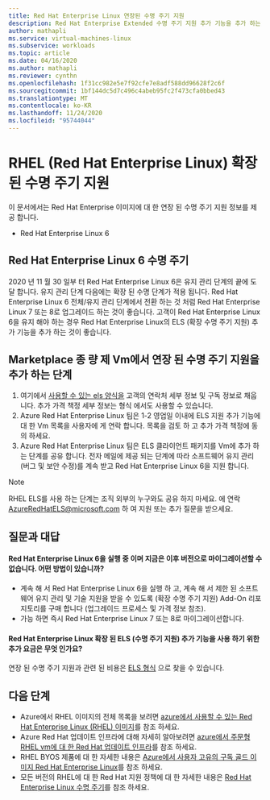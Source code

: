 ```yaml
---
title: Red Hat Enterprise Linux 연장된 수명 주기 지원
description: Red Hat Enterprise Extended 수명 주기 지원 추가 기능을 추가 하는 방법에 대해 알아봅니다.
author: mathapli
ms.service: virtual-machines-linux
ms.subservice: workloads
ms.topic: article
ms.date: 04/16/2020
ms.author: mathapli
ms.reviewer: cynthn
ms.openlocfilehash: 1f31cc982e5e7f92cfe7e8adf588dd96628f2c6f
ms.sourcegitcommit: 1bf144dc5d7c496c4abeb95fc2f473cfa0bbed43
ms.translationtype: MT
ms.contentlocale: ko-KR
ms.lasthandoff: 11/24/2020
ms.locfileid: "95744044"
---
```

# <a name="red-hat-enterprise-linux-rhel-extended-lifecycle-support"></a>RHEL (Red Hat Enterprise Linux) 확장 된 수명 주기 지원
이 문서에서는 Red Hat Enterprise 이미지에 대 한 연장 된 수명 주기 지원 정보를 제공 합니다.
* Red Hat Enterprise Linux 6  

## <a name="red-hat-enterprise-linux-6-lifecycle"></a>Red Hat Enterprise Linux 6 수명 주기
2020 년 11 월 30 일부 터 Red Hat Enterprise Linux 6은 유지 관리 단계의 끝에 도달 합니다. 유지 관리 단계 다음에는 확장 된 수명 단계가 적용 됩니다. Red Hat Enterprise Linux 6 전체/유지 관리 단계에서 전환 하는 것 처럼 Red Hat Enterprise Linux 7 또는 8로 업그레이드 하는 것이 좋습니다. 고객이 Red Hat Enterprise Linux 6을 유지 해야 하는 경우 Red Hat Enterprise Linux의 ELS (확장 수명 주기 지원) 추가 기능을 추가 하는 것이 좋습니다.

## <a name="steps-to-add-extended-lifecycle-support-on-marketplace-pay-as-you-go-vms"></a>Marketplace 종 량 제 Vm에서 연장 된 수명 주기 지원을 추가 하는 단계
1. 여기에서 [사용할 수 있는 els 양식을](https://aka.ms/els-form) 고객의 연락처 세부 정보 및 구독 정보로 채웁니다. 추가 가격 책정 세부 정보는 형식 에서도 사용할 수 있습니다.
1. Azure Red Hat Enterprise Linux 팀은 1-2 영업일 이내에 ELS 지원 추가 기능에 대 한 Vm 목록을 사용자에 게 연락 합니다. 목록을 검토 하 고 추가 가격 책정에 동의 하세요.
1. Azure Red Hat Enterprise Linux 팀은 ELS 클라이언트 패키지를 Vm에 추가 하는 단계를 공유 합니다. 전자 메일에 제공 되는 단계에 따라 소프트웨어 유지 관리 (버그 및 보안 수정)를 계속 받고 Red Hat Enterprise Linux 6을 지원 합니다.

> [!Note]
> RHEL ELS를 사용 하는 단계는 조직 외부의 누구와도 공유 하지 마세요. 에 연락 AzureRedHatELS@microsoft.com 하 여 지원 또는 추가 질문을 받으세요.

## <a name="frequently-asked-questions"></a>질문과 대답

#### <a name="im-running-red-hat-enterprise-linux-6-and-cant-migrate-to-a-later-version-at-this-time-what-options-do-i-have"></a>Red Hat Enterprise Linux 6을 실행 중 이며 지금은 이후 버전으로 마이그레이션할 수 없습니다. 어떤 방법이 있습니까?
* 계속 해 서 Red Hat Enterprise Linux 6을 실행 하 고, 계속 해 서 제한 된 소프트웨어 유지 관리 및 기술 지원을 받을 수 있도록 (확장 수명 주기 지원) Add-On 리포지토리를 구매 합니다 (업그레이드 프로세스 및 가격 정보 참조).
* 가능 하면 즉시 Red Hat Enterprise Linux 7 또는 8로 마이그레이션합니다.

#### <a name="what-is-the-additional-charge-for-using-red-hat-enterprise-linux-extended-life-cycle-support-els-add-on"></a>Red Hat Enterprise Linux 확장 된 ELS (수명 주기 지원) 추가 기능을 사용 하기 위한 추가 요금은 무엇 인가요?
연장 된 수명 주기 지원과 관련 된 비용은 [ELS 형식](https://aka.ms/els-form) 으로 찾을 수 있습니다.


## <a name="next-steps"></a>다음 단계

* Azure에서 RHEL 이미지의 전체 목록을 보려면 [azure에서 사용할 수 있는 Red Hat Enterprise Linux (RHEL) 이미지](./redhat-imagelist.md)를 참조 하세요.
* Azure Red Hat 업데이트 인프라에 대해 자세히 알아보려면 [azure에서 주문형 RHEL vm에 대 한 Red Hat 업데이트 인프라](./redhat-rhui.md)를 참조 하세요.
* RHEL BYOS 제품에 대 한 자세한 내용은 [Azure에서 사용자 고유의 구독 골드 이미지 Red Hat Enterprise Linux](./byos.md)를 참조 하세요.
* 모든 버전의 RHEL에 대 한 Red Hat 지원 정책에 대 한 자세한 내용은 [Red Hat Enterprise Linux 수명 주기](https://access.redhat.com/support/policy/updates/errata)를 참조 하세요.